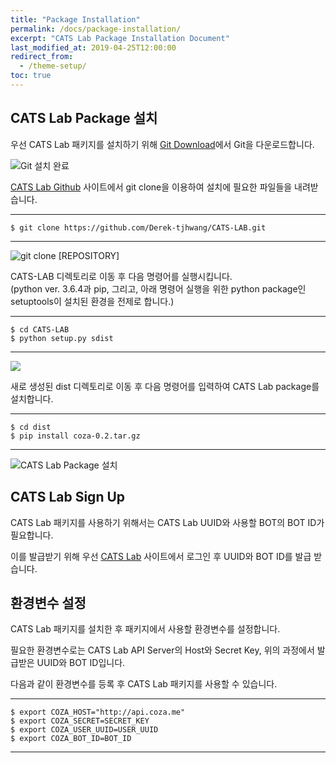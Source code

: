 ```yaml
---
title: "Package Installation"
permalink: /docs/package-installation/
excerpt: "CATS Lab Package Installation Document"
last_modified_at: 2019-04-25T12:00:00
redirect_from:
  - /theme-setup/
toc: true
---
```



## CATS Lab Package 설치


우선 CATS Lab 패키지를 설치하기 위해 [Git Download](https://git-scm.com/downloads)에서 Git을 다운로드합니다.

![Git 설치 완료](https://user-images.githubusercontent.com/47657715/56722755-ab5e3c80-6782-11e9-980a-9f91bbea76e4.png)  

  


[CATS Lab Github](https://github.com/Derek-tjhwang/CATS-LAB) 사이트에서 git clone을 이용하여 설치에 필요한 파일들을 내려받습니다.

-----------------------------  
```shell
$ git clone https://github.com/Derek-tjhwang/CATS-LAB.git
```    
-----------------------------  

![git clone [REPOSITORY]](https://user-images.githubusercontent.com/47657715/56722802-c3ce5700-6782-11e9-93f0-5e94b15e03a7.png)  

  


CATS-LAB 디렉토리로 이동 후 다음 명령어를 실행시킵니다.  
(python ver. 3.6.4과 pip, 그리고, 아래 명령어 실행을 위한 python package인 setuptools이 설치된 환경을 전제로 합니다.) 
 
-----------------------------  
```shell
$ cd CATS-LAB  
$ python setup.py sdist  
```  
-----------------------------  

![](https://user-images.githubusercontent.com/47657715/56723358-c41b2200-6783-11e9-8f52-395d1ce103b2.png)  
  
  

  

새로 생성된 dist 디렉토리로 이동 후 다음 명령어를 입력하여 CATS Lab package를 설치합니다.

-----------------------------  
```shell
$ cd dist  
$ pip install coza-0.2.tar.gz  
```
-----------------------------  

![CATS Lab Package 설치](https://user-images.githubusercontent.com/47657715/56723116-4d7e2480-6783-11e9-870e-7bfdfe618cd8.png)  



  
## CATS Lab Sign Up

CATS Lab 패키지를 사용하기 위해서는 CATS Lab UUID와 사용할 BOT의 BOT ID가 필요합니다.

이를 발급받기 위해 우선 [CATS Lab](https://coza.me/home) 사이트에서 로그인 후 UUID와 BOT ID를 발급 받습니다.




## 환경변수 설정  

CATS Lab 패키지를 설치한 후 패키지에서 사용할 환경변수를 설정합니다. 

필요한 환경변수로는 CATS Lab API Server의 Host와 Secret Key, 위의 과정에서 발급받은 UUID와 BOT ID입니다.

다음과 같이 환경변수를 등록 후 CATS Lab 패키지를 사용할 수 있습니다.  

-----------------------------  
```shell
$ export COZA_HOST="http://api.coza.me"  
$ export COZA_SECRET=SECRET_KEY  
$ export COZA_USER_UUID=USER_UUID  
$ export COZA_BOT_ID=BOT_ID  
```
-----------------------------  









